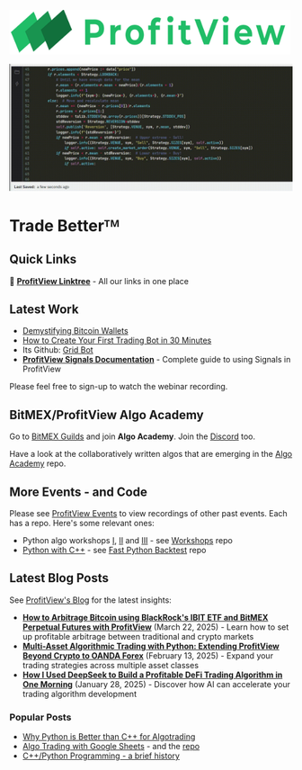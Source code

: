 <!--
**profitviews/profitviews** is a ✨ _special_ ✨ repository because its `README.md` (this file) appears on your GitHub profile.
-->

<a href="https://profitview.net" target="_blank"><img src="/assets/images/logo.png" style="width:500px"/></a> 


![](/assets/images/bot-demo.gif)




# Trade Betterᵀᴹ

## Quick Links

🔗 **[ProfitView Linktree](https://linktr.ee/profitview)** - All our links in one place

## Latest Work

* [Demystifying Bitcoin Wallets](https://github.com/profitviews/bitcoin-wallet)
* [How to Create Your First Trading Bot in 30 Minutes](https://profitview.net/events/create-your-first-trading-bot)
* Its Github: [Grid Bot](https://github.com/profitviews/grid-bot)
* **[ProfitView Signals Documentation](./docs/signals.md)** - Complete guide to using Signals in ProfitView

Please feel free to sign-up to watch the webinar recording.

## BitMEX/ProfitView Algo Academy

Go to [BitMEX Guilds](https://www.bitmex.com/guilds) and join **Algo Academy**.  Join the [Discord](https://discord.com/invite/2EYZtHUxnX) too.

Have a look at the collaboratively written algos that are emerging in the [Algo Academy](https://github.com/profitviews/bitmex-algo-academy) repo.

## More Events - and Code

Please see [ProfitView Events](https://profitview.net/events) to view recordings of other past events.  Each has a repo.  Here's some relevant ones:

* Python algo workshops [I](https://profitview.net/events/algorithmic-trading-with-python), [II](https://profitview.net/events/algorithmic-trading-with-python-part-2) and [III](https://profitview.net/events/algorithmic-trading-with-python-part-3) - see [Workshops](https://github.com/profitviews/workshops) repo
* [Python with C++](https://profitview.net/events/cpp-python-algo-trading) - see [Fast Python Backtest](https://github.com/profitviews/fast-python-backtest) repo

## Latest Blog Posts

See [ProfitView's Blog](https://profitview.net/blog) for the latest insights:

* **[How to Arbitrage Bitcoin using BlackRock's IBIT ETF and BitMEX Perpetual Futures with ProfitView](https://profitview.net/blog/how-to-arbitrage-bitcoin-using-blackrocks-ibit-etf-and-bitmex-perpetual-futures-with-profitview)** (March 22, 2025) - Learn how to set up profitable arbitrage between traditional and crypto markets
* **[Multi-Asset Algorithmic Trading with Python: Extending ProfitView Beyond Crypto to OANDA Forex](https://profitview.net/blog/multi-asset-algorithmic-trading-with-python-extending-profitview-beyond-crypto-to-oanda-forex)** (February 13, 2025) - Expand your trading strategies across multiple asset classes
* **[How I Used DeepSeek to Build a Profitable DeFi Trading Algorithm in One Morning](https://profitview.net/blog/how-i-used-deepseek-to-build-a-profitable-defi-trading-algorithm-in-one-morning)** (January 28, 2025) - Discover how AI can accelerate your trading algorithm development

### Popular Posts

* [Why Python is Better than C++ for Algotrading](https://profitview.net/blog/why-python-is-better-than-cpp-for-algotrading)
* [Algo Trading with Google Sheets](https://profitview.net/blog/algo-trading-with-google-sheets) - and the [repo](https://github.com/profitviews/botsheet)
* [C++/Python Programming - a brief history](https://profitview.net/blog/cpp-python-algotrading)


